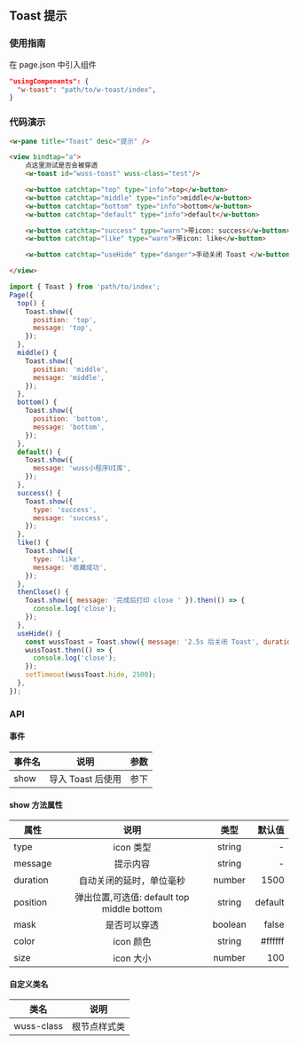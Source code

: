 ## Toast 提示

### 使用指南

在 page.json 中引入组件

```json
"usingComponents": {
  "w-toast": "path/to/w-toast/index",
}
```

### 代码演示

```html
<w-pane title="Toast" desc="提示" />

<view bindtap="a">
	点这里测试是否会被穿透
	<w-toast id="wuss-toast" wuss-class="test"/>

	<w-button catchtap="top" type="info">top</w-button>
	<w-button catchtap="middle" type="info">middle</w-button>
	<w-button catchtap="bottom" type="info">bottom</w-button>
	<w-button catchtap="default" type="info">default</w-button>

	<w-button catchtap="success" type="warn">带icon: success</w-button>
	<w-button catchtap="like" type="warn">带icon: like</w-button>

	<w-button catchtap="useHide" type="danger">手动关闭 Toast </w-button>

</view>
```

```js
import { Toast } from 'path/to/index';
Page({
  top() {
    Toast.show({
      position: 'top',
      message: 'top',
    });
  },
  middle() {
    Toast.show({
      position: 'middle',
      message: 'middle',
    });
  },
  bottom() {
    Toast.show({
      position: 'bottom',
      message: 'bottom',
    });
  },
  default() {
    Toast.show({
      message: 'wuss小程序UI库',
    });
  },
  success() {
    Toast.show({
      type: 'success',
      message: 'success',
    });
  },
  like() {
    Toast.show({
      type: 'like',
      message: '收藏成功',
    });
  },
  thenClose() {
    Toast.show({ message: '完成后打印 close ' }).then(() => {
      console.log('close');
    });
  },
  useHide() {
    const wussToast = Toast.show({ message: '2.5s 后关闭 Toast', duration: 0 });
    wussToast.then(() => {
      console.log('close');
    });
    setTimeout(wussToast.hide, 2500);
  },
});
```

### API

#### 事件

| 事件名 | 说明              | 参数 |
| ------ | ----------------- | ---- |
| show   | 导入 Toast 后使用 | 参下 |

#### show 方法属性

| 属性     |                    说明                    |  类型   |  默认值 |
| -------- | :----------------------------------------: | :-----: | ------: |
| type     |                 icon 类型                  | string  |       - |
| message  |                  提示内容                  | string  |       - |
| duration |          自动关闭的延时，单位毫秒          | number  |    1500 |
| position | 弹出位置,可选值: default top middle bottom | string  | default |
| mask     |                是否可以穿透                | boolean |   false |
| color    |                 icon 颜色                  | string  | #ffffff |
| size     |                 icon 大小                  | number  |     100 |

#### 自定义类名

| 类名       | 说明         |
| ---------- | ------------ |
| wuss-class | 根节点样式类 |
